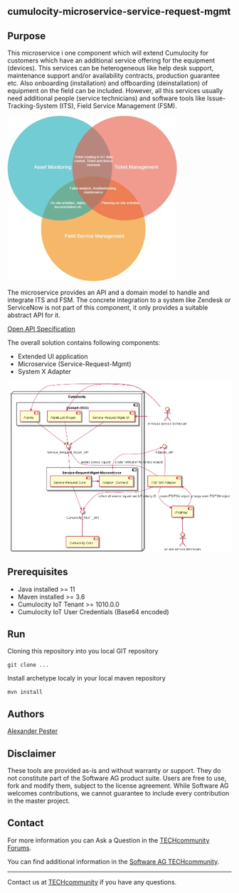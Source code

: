 ## cumulocity-microservice-service-request-mgmt

## Purpose

This microservice i one component which will extend Cumulocity for customers which have an additional service offering for the equipment (devices). This services can be heterogeneous like help desk support, maintenance support and/or availability contracts, production guarantee etc. Also onboarding (installation) and offboarding (deinstallation) of equipment on the field can be included. However, all this services usually need additional people (service technicians) and software tools like Issue-Tracking-System (ITS), Field Service Management (FSM).

![Asset Management & ITS & FSM ](./docs/ITS_FSM_AssetManagement.jpg)

The microservice provides an API and a domain model to handle and integrate ITS and FSM. The concrete integration to a system like Zendesk or ServiceNow is not part of this component, it only provides a suitable abstract API for it.

[Open API Specification](./docs/README.md)

The overall solution contains following components:

- Extended UI application
- Microservice (Service-Request-Mgmt)
- System X Adapter

![Component diagram](./docs/service-request-component-diagram.png)

## Prerequisites

- Java installed >= 11
- Maven installed >= 3.6
- Cumulocity IoT Tenant >= 1010.0.0
- Cumulocity IoT User Credentials (Base64 encoded)


## Run

Cloning this repository into you local GIT repository

```console
git clone ...
```

Install archetype localy in your local maven repository

```console
mvn install
```


## Authors 

[Alexander Pester](mailto:alexander.pester@softwareag.com)

## Disclaimer

These tools are provided as-is and without warranty or support. They do not constitute part of the Software AG product suite. Users are free to use, fork and modify them, subject to the license agreement. While Software AG welcomes contributions, we cannot guarantee to include every contribution in the master project.

## Contact

For more information you can Ask a Question in the [TECHcommunity Forums](http://tech.forums.softwareag.com/techjforum/forums/list.page?product=cumulocity).

You can find additional information in the [Software AG TECHcommunity](https://tech.forums.softwareag.com/tag/Cumulocity-IoT).

_________________
Contact us at [TECHcommunity](mailto:technologycommunity@softwareag.com?subject=Github/SoftwareAG) if you have any questions.
